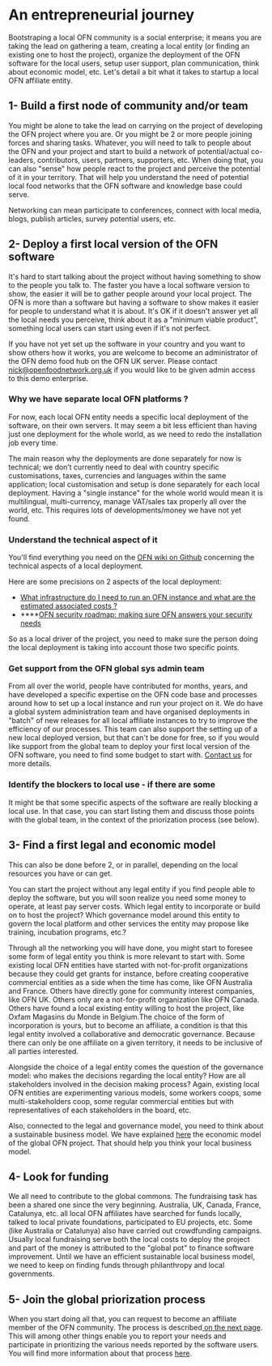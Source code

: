 # An entrepreneurial journey

Bootstraping a local OFN community is a social enterprise; it means you are taking the lead on gathering a team, creating a local entity \(or finding an existing one to host the project\), organize the deployment of the OFN software for the local users, setup user support, plan communication, think about economic model, etc. Let's detail a bit what it takes to startup a local OFN affiliate entity.

## 1- Build a first node of community and/or team

You might be alone to take the lead on carrying on the project of developing the OFN project where you are. Or you might be 2 or more people joining forces and sharing tasks. Whatever, you will need to talk to people about the OFN and your project and start to build a network of potential/actual co-leaders, contributors, users, partners, supporters, etc. When doing that, you can also "sense" how people react to the project and perceive the potential of it in your territory. That will help you understand the need of potential local food networks that the OFN software and knowledge base could serve. 

Networking can mean participate to conferences, connect with local media, blogs, publish articles, survey potential users, etc.

## 2- Deploy a first local version of the OFN software

It's hard to start talking about the project without having something to show to the people you talk to. The faster you have a local software version to show, the easier it will be to gather people around your local project. The OFN is more than a software but having a software to show makes it easier for people to understand what it is about. It's OK if it doesn't answer yet all the local needs you perceive, think about it as a "minimum viable product", something local users can start using even if it's not perfect.

If you have not yet set up the software in your country and you want to show others how it works, you are welcome to become an administrator of the OFN demo food hub on the OFN UK server.  Please contact nick@openfoodnetwork.org.uk if you would like to be given admin access to this demo enterprise.

### Why we have separate local OFN platforms ?

For now, each local OFN entity needs a specific local deployment of the software, on their own servers. It may seem a bit less efficient than having just one deployment for the whole world, as we need to redo the installation job every time.

The main reason why the deployments are done separately for now is technical; we don’t currently need to deal with country specific customisations, taxes, currencies and languages within the same application; local customisation and setup is done separately for each local deployment. Having a "single instance" for the whole world would mean it is multilingual, multi-currency, manage VAT/sales tax properly all over the world, etc. This requires lots of developments/money we have not yet found.

### Understand the technical aspect of it

You'll find everything you need on the [OFN wiki on Github](https://github.com/openfoodfoundation/openfoodnetwork/wiki) concerning the technical aspects of a local deployment.

Here are some precisions on 2 aspects of the local deployment:

* [What infrastructure do I need to run an OFN instance and what are the estimated associated costs ?](https://community.openfoodnetwork.org/t/what-infrastructure-do-i-need-to-run-an-ofn-instance-and-what-are-the-estimated-associated-costs/828) 
* \*\*\*\*[OFN security roadmap: making sure OFN answers your security needs](https://community.openfoodnetwork.org/t/ofn-security-roadmap-making-sure-ofn-answers-your-security-needs/829)

So as a local driver of the project, you need to make sure the person doing the local deployment is taking into account those two specific points.

### Get support from the OFN global sys admin team

From all over the world, people have contributed for months, years, and have developed a specific expertise on the OFN code base and processes around how to set up a local instance and run your project on it. We do have a global system administration team and have organised deployments in "batch" of new releases for all local affiliate instances to try to improve the efficiency of our processes. This team can also support the setting up of a new local deployed version, but that can't be done for free, so if you would like support from the global team to deploy your first local version of the OFN software, you need to find some budget to start with. [Contact us](../contact-us.md) for more details.

### Identify the blockers to local use - if there are some

It might be that some specific aspects of the software are really blocking a local use. In that case, you can start listing them and discuss those points with the global team, in the context of the priorization process \(see below\). 

## 3- Find a first legal and economic model

This can also be done before 2, or in parallel, depending on the local resources you have or can get.

You can start the project without any legal entity if you find people able to deploy the software, but you will soon realize you need some money to operate, at least pay server costs. Which legal entity to incorporate or build on to host the project? Which governance model around this entity to govern the local platform and other services the entity may propose like training, incubation programs, etc.?

Through all the networking you will have done, you might start to foresee some form of legal entity you think is more relevant to start with. Some existing local OFN entities have started with not-for-profit organizations because they could get grants for instance, before creating cooperative commercial entities as a side when the time has come, like OFN Australia and France. Others have directly gone for community interest companies, like OFN UK. Others only are a not-for-profit organization like OFN Canada. Others have found a local existing entity willing to host the project, like Oxfam Magasins du Monde in Belgium.The choice of the form of incorporation is yours, but to become an affiliate, a condition is that this legal entity involved a collaborative and democratic governance. Because there can only be one affiliate on a given territory, it needs to be inclusive of all parties interested.

Alongside the choice of a legal entity comes the question of the governance model: who makes the decisions regarding the local entity? How are all stakeholders involved in the decision making process? Again, existing local OFN entities are experimenting various models, some workers coops, some multi-stakeholders coop, some regular commercial entities but with representatives of each stakeholders in the board, etc.

Also, connected to the legal and governance model, you need to think about a sustainable business model. We have explained [here](../working-on-the-ofn-governance/economic-model.md) the economic model of the global OFN project. That should help you think your local business model. 

## 4- Look for funding

We all need to contribute to the global commons. The fundraising task has been a shared one since the very beginning. Australia, UK, Canada, France, Catalunya, etc. all local OFN affiliates have searched for funds locally, talked to local private foundations, participated to EU projects, etc. Some \(like Australia or Catalunya\) also have carried out crowdfunding campaigns. Usually local fundraising serve both the local costs to deploy the project and part of the money is attributed to the "global pot" to finance software improvement. Until we have an efficient sustainable local business model, we need to keep on finding funds through philanthropy and local governments.

## 5- Join the global priorization process

When you start doing all that, you can request to become an affiliate member of the OFN community. The process is described[ on the next page](affiliation-process.md). This will among other things enable you to report your needs and participate in prioritizing the various needs reported by the software users. You will find more information about that process [here](../working-on-the-ofn-governance/how-do-we-prioritize-new-developments/).

